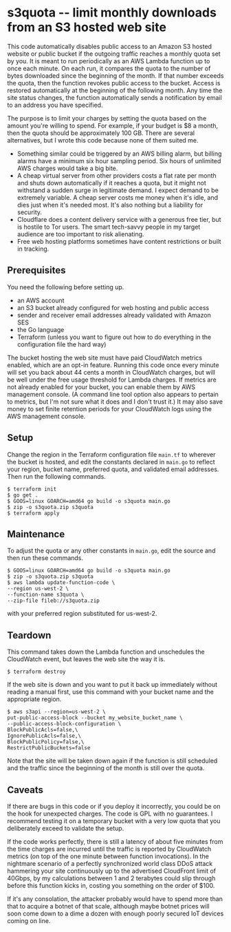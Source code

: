 # s3quota -- limit monthly downloads from an S3 hosted web site

This code automatically disables public access to an Amazon S3 hosted
website or public bucket if the outgoing traffic reaches a monthly
quota set by you. It is meant to run periodically as an AWS Lambda
function up to once each minute. On each run, it compares the quota to
the number of bytes downloaded since the beginning of the month. If
that number exceeds the quota, then the function revokes public access
to the bucket. Access is restored automatically at the beginning of
the following month. Any time the site status changes, the function
automatically sends a notification by email to an address you have
specified.

The purpose is to limit your charges by setting the quota based on the
amount you're willing to spend. For example, if your budget is $8 a
month, then the quota should be approximately 100 GB. There are
several alternatives, but I wrote this code because none of them
suited me.

* Something similar could be triggered by an AWS billing alarm, but
  billing alarms have a minimum six hour sampling period. Six hours of
  unlimited AWS charges would take a big bite.
* A cheap virtual server from other providers costs a flat rate per
  month and shuts down automatically if it reaches a quota, but it
  might not withstand a sudden surge in legitimate demand. I expect
  demand to be extremely variable. A cheap server costs me money when
  it's idle, and dies just when it's needed most. It's also nothing
  but a liability for security.
* Cloudflare does a content delivery service with a generous free tier,
  but is hostile to Tor users. The smart tech-savvy people in my target
  audience are too important to risk alienating.
* Free web hosting platforms sometimes have content restrictions or
  built in tracking.

## Prerequisites

You need the following before setting up.

* an AWS account 
* an S3 bucket already configured for web hosting and public access
* sender and receiver email addresses already validated with Amazon SES
* the Go language
* Terraform (unless you want to figure out how to do everything in the
  configuration file the hard way)

The bucket hosting the web site must have paid CloudWatch metrics
enabled, which are an opt-in feature. Running this code once every
minute will set you back about 44 cents a month in CloudWatch charges,
but will be well under the free usage threshold for Lambda charges. If
metrics are not already enabled for your bucket, you can enable them
by AWS management console. (A command line tool option also appears to
pertain to metrics, but I'm not sure what it does and I don't trust
it.) It may also save money to set finite retention periods for your
CloudWatch logs using the AWS management console.

## Setup

Change the region in the Terraform configuration file ```main.tf``` to
wherever the bucket is hosted, and edit the constants declared in
```main.go``` to reflect your region, bucket name, preferred quota,
and validated email addresses. Then run the following commands.

```console
$ terraform init
$ go get .
$ GOOS=linux GOARCH=amd64 go build -o s3quota main.go
$ zip -o s3quota.zip s3quota
$ terraform apply
```

## Maintenance

To adjust the quota or any other constants in ```main.go```, edit the source
and then run these commands.
```console
$ GOOS=linux GOARCH=amd64 go build -o s3quota main.go
$ zip -o s3quota.zip s3quota
$ aws lambda update-function-code \
--region us-west-2 \
--function-name s3quota \
--zip-file fileb://s3quota.zip
```
with your preferred region substituted for
us-west-2. 

## Teardown

This command takes down the Lambda function and unschedules the
CloudWatch event, but leaves the web site the way it is.
```console
$ terraform destroy
```
If the web site is down and you want to put it back up immediately
without reading a manual first, use this command with your bucket name
and the appropriate region.
```console
$ aws s3api --region=us-west-2 \
put-public-access-block --bucket my_website_bucket_name \
--public-access-block-configuration \
BlockPublicAcls=false,\
IgnorePublicAcls=false,\
BlockPublicPolicy=false,\
RestrictPublicBuckets=false
```
Note that the site will be taken down again if the function is still
scheduled and the traffic since the beginning of the month is still
over the quota.

## Caveats

If there are bugs in this code or if you deploy it incorrectly, you
could be on the hook for unexpected charges. The code is GPL with no
guarantees. I recommend testing it on a temporary bucket with a very
low quota that you deliberately exceed to validate the setup.

If the code works perfectly, there is still a latency of
about five minutes from the time charges are incurred until the
traffic is reported by CloudWatch metrics (on top of the one minute
between function invocations). In the nightmare scenario of a
perfectly synchronized world class DDoS attack hammering your site
continuously up to the advertised CloudFront limit of 40Gbps, by my
calculations between 1 and 2 terabytes could slip through before this
function kicks in, costing you something on the order of $100. 

If it's any consolation, the attacker probably would have to spend more
than that to acquire a botnet of that scale, although maybe botnet
prices will soon come down to a dime a dozen with enough poorly
secured IoT devices coming on line.